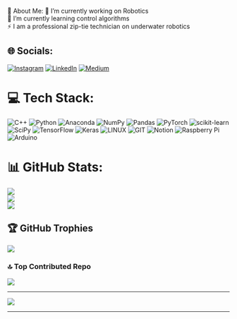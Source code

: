 💫 About Me:
🤖 I’m currently working on Robotics<br>🌱 I’m currently learning control algorithms <br>⚡ I am a professional zip-tie technician on underwater robotics


## 🌐 Socials:
[![Instagram](https://img.shields.io/badge/Instagram-%23E4405F.svg?logo=Instagram&logoColor=white)](https://instagram.com/fuchs_tech) [![LinkedIn](https://img.shields.io/badge/LinkedIn-%230077B5.svg?logo=linkedin&logoColor=white)](https://linkedin.com/in/kerem-yıldız-2686521a3) [![Medium](https://img.shields.io/badge/Medium-12100E?logo=medium&logoColor=white)](https://medium.com/@@yildiz-kerem) 

# 💻 Tech Stack:
![C++](https://img.shields.io/badge/c++-%2300599C.svg?style=flat&logo=c%2B%2B&logoColor=white) ![Python](https://img.shields.io/badge/python-3670A0?style=flat&logo=python&logoColor=ffdd54) ![Anaconda](https://img.shields.io/badge/Anaconda-%2344A833.svg?style=flat&logo=anaconda&logoColor=white) ![NumPy](https://img.shields.io/badge/numpy-%23013243.svg?style=flat&logo=numpy&logoColor=white) ![Pandas](https://img.shields.io/badge/pandas-%23150458.svg?style=flat&logo=pandas&logoColor=white) ![PyTorch](https://img.shields.io/badge/PyTorch-%23EE4C2C.svg?style=flat&logo=PyTorch&logoColor=white) ![scikit-learn](https://img.shields.io/badge/scikit--learn-%23F7931E.svg?style=flat&logo=scikit-learn&logoColor=white) ![SciPy](https://img.shields.io/badge/SciPy-%230C55A5.svg?style=flat&logo=scipy&logoColor=%white) ![TensorFlow](https://img.shields.io/badge/TensorFlow-%23FF6F00.svg?style=flat&logo=TensorFlow&logoColor=white) ![Keras](https://img.shields.io/badge/Keras-%23D00000.svg?style=flat&logo=Keras&logoColor=white) ![LINUX](https://img.shields.io/badge/Linux-FCC624?style=flat&logo=linux&logoColor=black) ![GIT](https://img.shields.io/badge/Git-fc6d26?style=flat&logo=git&logoColor=white) ![Notion](https://img.shields.io/badge/Notion-%23000000.svg?style=flat&logo=notion&logoColor=white) ![Raspberry Pi](https://img.shields.io/badge/-RaspberryPi-C51A4A?style=flat&logo=Raspberry-Pi) ![Arduino](https://img.shields.io/badge/-Arduino-00979D?style=flat&logo=Arduino&logoColor=white)
# 📊 GitHub Stats:
![](https://github-readme-stats.vercel.app/api?username=fuchstech&theme=great-gatsby&hide_border=false&include_all_commits=true&count_private=true)<br/>
![](https://github-readme-streak-stats.herokuapp.com/?user=fuchstech&theme=great-gatsby&hide_border=false)<br/>
![](https://github-readme-stats.vercel.app/api/top-langs/?username=fuchstech&theme=great-gatsby&hide_border=false&include_all_commits=true&count_private=true&layout=compact)

## 🏆 GitHub Trophies
![](https://github-profile-trophy.vercel.app/?username=fuchstech&theme=juicyfresh&no-frame=false&no-bg=false&margin-w=4)
### 🔝 Top Contributed Repo
![](https://github-contributor-stats.vercel.app/api?username=fuchstech&limit=5&theme=dark&combine_all_yearly_contributions=true)

---
[![](https://visitcount.itsvg.in/api?id=fuchstech&label=Profile%20Views&pretty=false)](https://visitcount.itsvg.in)
<!-- Proudly created with GPRM ( https://gprm.itsvg.in ) -->
---
